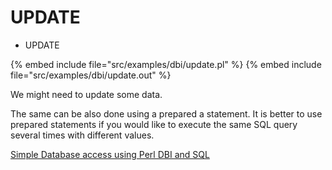 # UPDATE

* UPDATE

{% embed include file="src/examples/dbi/update.pl" %}
{% embed include file="src/examples/dbi/update.out" %}

We might need to update some data.

The same can be also done using a prepared a statement. It is better to use prepared
statements if you would like to execute the same SQL query several times with different
values.

[Simple Database access using Perl DBI and SQL](https://perlmaven.com/simple-database-access-using-perl-dbi-and-sql)


